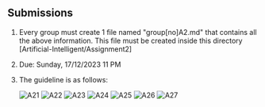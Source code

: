 ## Submissions
1. Every group must create 1 file named "group[no]A2.md" that contains all the above information. This file must be created inside this directory [Artificial-Intelligent/Assignment2]
2. Due: Sunday, 17/12/2023 11 PM
3. The guideline is as follows:
   
   ![A21](https://github.com/rohayanti/Artificial-Intelligent/blob/main/image/A21.png)
   ![A22](https://github.com/rohayanti/Artificial-Intelligent/blob/main/image/A22.png)
   ![A23](https://github.com/rohayanti/Artificial-Intelligent/blob/main/image/A23.png)
   ![A24](https://github.com/rohayanti/Artificial-Intelligent/blob/main/image/A24.png)
   ![A25](https://github.com/rohayanti/Artificial-Intelligent/blob/main/image/A25.png)
   ![A26](https://github.com/rohayanti/Artificial-Intelligent/blob/main/image/A26.png)
   ![A27](https://github.com/rohayanti/Artificial-Intelligent/blob/main/image/A27.png)

